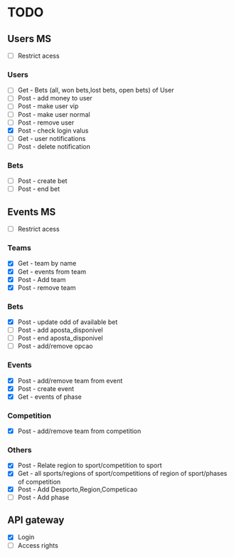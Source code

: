# TODO

## Users MS
- [ ] Restrict acess 
### Users
- [ ] Get - Bets (all, won bets,lost bets, open bets) of User 
- [ ] Post - add money to user
- [ ] Post - make user vip
- [ ] Post - make user normal
- [ ] Post - remove user
- [x] Post - check login valus
- [ ] Get - user notifications
- [ ] Post - delete notification
### Bets
- [ ] Post - create bet
- [ ] Post - end bet

## Events MS
- [ ] Restrict acess 
### Teams 
- [x] Get - team by name
- [x] Get - events from team
- [x] Post - Add team
- [x] Post - remove team
### Bets
- [x] Post - update odd of available bet
- [ ] Post - add aposta_disponivel
- [ ] Post - end aposta_disponivel
- [ ] Post - add/remove opcao
### Events
- [x] Post - add/remove team from event
- [x] Post - create event
- [x] Get - events of phase 
### Competition
- [x] Post - add/remove team from competition
### Others
- [X] Post - Relate region to sport/competition to sport
- [x] Get  - all sports/regions of sport/competitions of region of sport/phases of competition
- [x] Post - Add Desporto,Region,Competicao
- [ ] Post - Add phase

## API gateway
- [x] Login
- [ ] Access rights
